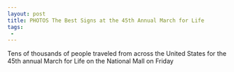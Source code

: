 ```yaml
---
layout: post
title: PHOTOS The Best Signs at the 45th Annual March for Life
tags:
 -
---
```

Tens of thousands of people traveled from across the United States for the 45th annual March for Life on the National Mall on Friday
